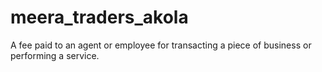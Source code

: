 # meera_traders_akola
A fee paid to an agent or employee for transacting a piece of business or performing a service.
